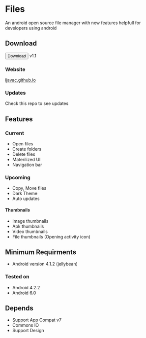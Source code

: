 # Files
  An android open source file manager with new features helpfull for developers using android
## Download
  <a href='https://github.com/idea-coding/Files/releases/download/v1.1/Files-1.1.apk'><button>Download</button></a> v1.1
### Website
  <a href="https://ijavac.github.io/apks/Files">ijavac.github.io</a>
### Updates
   Check this repo to see updates
## Features
### Current
  * Open files
  * Create folders
  * Delete files
  * Materilized UI
  * Navigation bar
### Upcoming
  * Copy, Move files
  * Dark Theme
  * Auto updates
#### Thumbnails
  * Image thumbnails
  * Apk thumbnails
  * Video thumbnails
  * File thumbnails (Opening activity icon)
## Minimum Requirments
  * Android version 4.1.2 (jellybean)
### Tested on
  * Android 4.2.2
  * Android 6.0
## Depends
  * Support App Compat v7
  * Commons IO
  * Support Design
